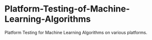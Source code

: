 # Platform-Testing-of-Machine-Learning-Algorithms
Platform Testing for Machine Learning Algorithms on various platforms.
